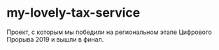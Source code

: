 # my-lovely-tax-service
Проект, с которым мы победили на региональном этапе Цифрового Прорыва 2019 и вышли в финал.


